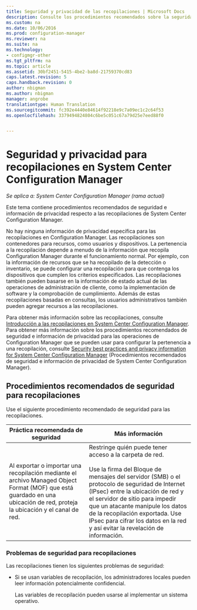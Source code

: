 ```yaml
---
title: Seguridad y privacidad de las recopilaciones | Microsoft Docs
description: Consulte los procedimientos recomendados sobre la seguridad y la privacidad de las recopilaciones en System Center Configuration Manager.
ms.custom: na
ms.date: 10/06/2016
ms.prod: configuration-manager
ms.reviewer: na
ms.suite: na
ms.technology:
- configmgr-other
ms.tgt_pltfrm: na
ms.topic: article
ms.assetid: 30bf2451-5415-4be2-ba8d-21759370cd83
caps.latest.revision: 5
caps.handback.revision: 0
author: nbigman
ms.author: nbigman
manager: angrobe
translationtype: Human Translation
ms.sourcegitcommit: fc392e4440e84614f92218e9c7a09ec1c2c64f53
ms.openlocfilehash: 3379494824804c6be5c051c67a79d25e7eed88f0


---
```

# <a name="security-and-privacy-for-collections-in-system-center-configuration-manager"></a>Seguridad y privacidad para recopilaciones en System Center Configuration Manager

*Se aplica a: System Center Configuration Manager (rama actual)*

Este tema contiene procedimientos recomendados de seguridad e información de privacidad respecto a las recopilaciones de System Center Configuration Manager.  

 No hay ninguna información de privacidad específica para las recopilaciones en Configuration Manager. Las recopilaciones son contenedores para recursos, como usuarios y dispositivos. La pertenencia a la recopilación depende a menudo de la información que recopila Configuration Manager durante el funcionamiento normal. Por ejemplo, con la información de recursos que se ha recopilado de la detección o inventario, se puede configurar una recopilación para que contenga los dispositivos que cumplen los criterios especificados. Las recopilaciones también pueden basarse en la información de estado actual de las operaciones de administración de cliente, como la implementación de software y la comprobación de cumplimiento. Además de estas recopilaciones basadas en consultas, los usuarios administrativos también pueden agregar recursos a las recopilaciones.  

 Para obtener más información sobre las recopilaciones, consulte [Introducción a las recopilaciones en System Center Configuration Manager](../../../../core/clients/manage/collections/introduction-to-collections.md). Para obtener más información sobre los procedimientos recomendados de seguridad e información de privacidad para las operaciones de Configuration Manager que se pueden usar para configurar la pertenencia a una recopilación, consulte [Security best practices and privacy information for System Center Configuration Manager](../../../../core/plan-design/security/security-best-practices-and-privacy-information.md) (Procedimientos recomendados de seguridad e información de privacidad de System Center Configuration Manager).  

## <a name="security-best-practices-for-collections"></a>Procedimientos recomendados de seguridad para recopilaciones  
 Use el siguiente procedimiento recomendado de seguridad para las recopilaciones.  

|Práctica recomendada de seguridad|Más información|  
|----------------------------|----------------------|  
|Al exportar o importar una recopilación mediante el archivo Managed Object Format (MOF) que está guardado en una ubicación de red, proteja la ubicación y el canal de red.|Restringe quién puede tener acceso a la carpeta de red.<br /><br /> Use la firma del Bloque de mensajes del servidor (SMB) o el protocolo de seguridad de Internet (IPsec) entre la ubicación de red y el servidor de sitio para impedir que un atacante manipule los datos de la recopilación exportada. Use IPsec para cifrar los datos en la red y así evitar la revelación de información.|  

### <a name="security-issues-for-collections"></a>Problemas de seguridad para recopilaciones  
 Las recopilaciones tienen los siguientes problemas de seguridad:  

-   Si se usan variables de recopilación, los administradores locales pueden leer información potencialmente confidencial.  

     Las variables de recopilación pueden usarse al implementar un sistema operativo.  



<!--HONumber=Dec16_HO3-->


